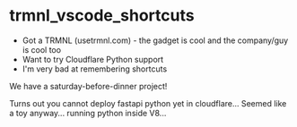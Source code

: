 # trmnl_vscode_shortcuts

- Got a TRMNL (usetrmnl.com) - the gadget is cool and the company/guy is cool too
- Want to try Cloudflare Python support
- I'm very bad at remembering shortcuts

We have a saturday-before-dinner project!

Turns out you cannot deploy fastapi python yet in cloudflare... Seemed like a toy anyway... running python inside V8...
